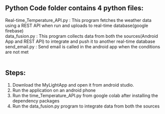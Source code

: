 ## Python Code folder contains 4 python files:<br />

Real-time_Temperature_API.py : This program fetches the weather data using a REST API when run and uploads to real-time database(google firebase) <br />
data_fusion.py : This program collects data from both the sources(Android App and REST API) to integrate and push it to another real-time database <br />
send_email.py : Send email is called in the android app when the conditions are not met <br /><br />

## Steps:<br />
1. Download the MyLightApp and open it from android studio.<br />
2. Run the application on an android phone<br />
3. Run the time_Temperature_API.py from google colab after installing the dependency packages<br />
4. Run the data_fusion.py program to integrate data from both the sources<br />
